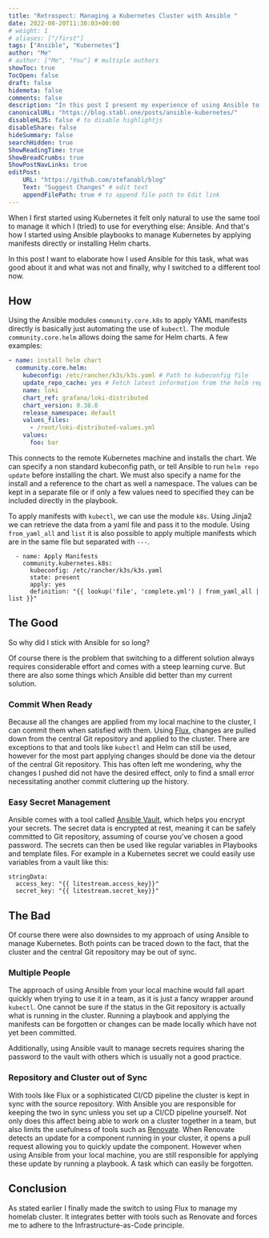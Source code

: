 ```yaml
---
title: "Retrospect: Managing a Kubernetes Cluster with Ansible "
date: 2022-08-20T11:30:03+00:00
# weight: 1
# aliases: ["/first"]
tags: ["Ansible", "Kubernetes"]
author: "Me"
# author: ["Me", "You"] # multiple authors
showToc: true
TocOpen: false
draft: false
hidemeta: false
comments: false
description: "In this post I present my experience of using Ansible to manage my first Kubernetes cluster."
canonicalURL: "https://blog.stabl.one/posts/ansible-kubernetes/"
disableHLJS: false # to disable highlightjs
disableShare: false
hideSummary: false
searchHidden: true
ShowReadingTime: true
ShowBreadCrumbs: true
ShowPostNavLinks: true
editPost:
    URL: "https://github.com/stefanabl/blog"
    Text: "Suggest Changes" # edit text
    appendFilePath: true # to append file path to Edit link
---
```

When I first started using Kubernetes it felt only natural to use the same tool to manage it which I (tried) to use for everything else: Ansible.
And that's how I started using Ansible playbooks to manage Kubernetes by applying manifests directly or installing Helm charts.

In this post I want to elaborate how I used Ansible for this task, what was good about it and what was not and finally, why I switched to a different tool now.

## How

Using the Ansible modules `community.core.k8s` to apply YAML manifests directly is basically just automating the use of `kubectl`.
The module `community.core.helm` allows doing the same for Helm charts.
A few examples:

```yaml
- name: install helm chart
  community.core.helm:
    kubeconfig: /etc/rancher/k3s/k3s.yaml # Path to kubeconfig file
    update_repo_cache: yes # Fetch latest information from the helm repository
    name: loki
    chart_ref: grafana/loki-distributed
    chart_version: 0.38.0
    release_namespace: default
    values_files:
      - /root/loki-distributed-values.yml
    values:
      foo: bar
```

This connects to the remote Kubernetes machine and installs the chart.
We can specify a non standard kubeconfig path, or tell Ansible to run `helm repo update` before installing the chart.
We must also specify a name for the install and a reference to the chart as well a namespace.
The values can be kept in a separate file or if only a few values need to specified they can be included directly in the playbook.

To apply manifests with `kubectl`, we can use the module `k8s`.
Using Jinja2 we can retrieve the data from a yaml file and pass it to the module.
Using `from_yaml_all` and `list` it is also possible to apply multiple manifests which are in the same file but separated with `---`.

```
  - name: Apply Manifests
    community.kubernetes.k8s:
      kubeconfig: /etc/rancher/k3s/k3s.yaml
      state: present
      apply: yes
      definition: "{{ lookup('file', 'complete.yml') | from_yaml_all | list }}"
```

## The Good

So why did I stick with Ansible for so long?

Of course there is the problem that switching to a different solution always requires considerable effort and comes with a steep learning curve.
But there are also some things which Ansible did better than my current solution.

### Commit When Ready

Because all the changes are applied from my local machine to the cluster, I can commit them when satisfied with them.
Using [Flux](https://fluxcd.io/), changes are pulled down from the central Git repository and applied to the cluster.
There are exceptions to that and tools like `kubectl` and Helm can still be used, however for the most part applying changes should be done via the detour of the central Git repository.
This has often left me wondering, why the changes I pushed did not have the desired effect, only to find a small error necessitating another commit cluttering up the history.

### Easy Secret Management

Ansible comes with a tool called [Ansible Vault](https://docs.ansible.com/ansible/latest/user_guide/vault.html), which helps you encrypt your secrets.
The secret data is encrypted at rest, meaning it can be safely committed to Git repository, assuming of course you've chosen a good password.
The secrets can then be used like regular variables in Playbooks and template files.
For example in a Kubernetes secret we could easily use variables from a vault like this:

```
stringData:
  access_key: "{{ litestream.access_key}}"
  secret_key: "{{ litestream.secret_key}}"
```

## The Bad

Of course there were also downsides to my approach of using Ansible to manage Kubernetes.
Both points can be traced down to the fact, that the cluster and the central Git repository may be out of sync.

### Multiple People

The approach of using Ansible from your local machine would fall apart quickly when trying to use it in a team, as it is just a fancy wrapper around `kubectl`.
One cannot be sure if the status in the Git repository is actually what is running in the cluster.
Running a playbook and applying the manifests can be forgotten or changes can be made locally which have not yet been committed.

Additionally, using Ansible vault to manage secrets requires sharing the password to the vault with others which is usually not a good practice.

### Repository and Cluster out of Sync

With tools like Flux or a sophisticated CI/CD pipeline the cluster is kept in sync with the source repository.
With Ansible you are responsible for keeping the two in sync unless you set up a CI/CD pipeline yourself.
Not only does this affect being able to work on a cluster together in a team, but also limits the usefulness of tools such as [Renovate](https://docs.renovatebot.com/).
When Renovate detects an update for a component running in your cluster, it opens a pull request allowing you to quickly update the component.
However when using Ansible from your local machine, you are still responsible for applying these update by running a playbook.
A task which can easily be forgotten.

## Conclusion

As stated earlier I finally made the switch to using Flux to manage my homelab cluster.
It integrates better with tools such as Renovate and forces me to adhere to the Infrastructure-as-Code principle.